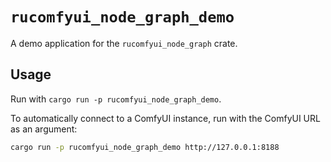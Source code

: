 # `rucomfyui_node_graph_demo`

A demo application for the `rucomfyui_node_graph` crate.

## Usage

Run with `cargo run -p rucomfyui_node_graph_demo`.

To automatically connect to a ComfyUI instance, run with the ComfyUI URL as an argument:

```bash
cargo run -p rucomfyui_node_graph_demo http://127.0.0.1:8188
```
